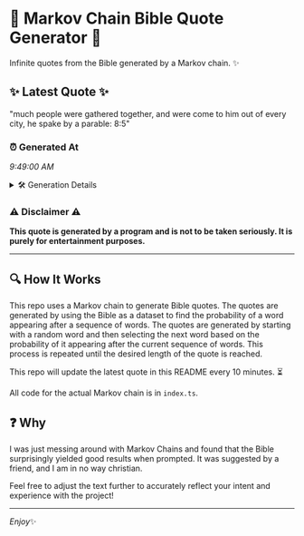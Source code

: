 # 📖 Markov Chain Bible Quote Generator 📖

Infinite quotes from the Bible generated by a Markov chain. ✨

## ✨ Latest Quote ✨
"much people were gathered together, and were come to him out of every city, he spake by a parable: 8:5"

### ⏰ Generated At
*9:49:00 AM*

<details>
    <summary>🛠️ Generation Details</summary>
    <p>
        <strong>🌱 Seed:</strong> much<br>
        <strong>🔄 Iterations:</strong> 19<br>
        <strong>📜 Context History:</strong><br>[ much ]: people<br>[ much, people ]: were<br>[ much, people, were ]: gathered<br>[ much, people, were, gathered ]: together,<br>[ much, people, were, gathered, together, ]: and<br>[ much, people, were, gathered, together,, and ]: were<br>[ people, were, gathered, together,, and, were ]: come<br>[ were, gathered, together,, and, were, come ]: to<br>[ gathered, together,, and, were, come, to ]: him<br>[ together,, and, were, come, to, him ]: out<br>[ and, were, come, to, him, out ]: of<br>[ were, come, to, him, out, of ]: every<br>[ come, to, him, out, of, every ]: city,<br>[ to, him, out, of, every, city, ]: he<br>[ him, out, of, every, city,, he ]: spake<br>[ out, of, every, city,, he, spake ]: by<br>[ of, every, city,, he, spake, by ]: a<br>[ every, city,, he, spake, by, a ]: parable:<br>[ city,, he, spake, by, a, parable: ]: 8:5<br>
    </p>
</details>

### ⚠️ Disclaimer ⚠️
**This quote is generated by a program and is not to be taken seriously. It is purely for entertainment purposes.**

---

## 🔍 How It Works

This repo uses a Markov chain to generate Bible quotes. The quotes are generated by using the Bible as a dataset to find the probability of a word appearing after a sequence of words. The quotes are generated by starting with a random word and then selecting the next word based on the probability of it appearing after the current sequence of words. This process is repeated until the desired length of the quote is reached.

This repo will update the latest quote in this README every 10 minutes. ⏳

All code for the actual Markov chain is in `index.ts`.

## ❓ Why

I was just messing around with Markov Chains and found that the Bible surprisingly yielded good results when prompted. 
It was suggested by a friend, and I am in no way christian.

Feel free to adjust the text further to accurately reflect your intent and experience with the project!

---

*Enjoy*✨
